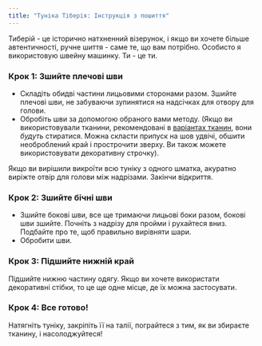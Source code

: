 ```yaml
---
title: "Туніка Тіберія: Інструкція з пошиття"
---
```


<Note>

Тиберій - це історично натхненний візерунок, і якщо ви хочете більше автентичності, ручне шиття - саме те, що вам потрібно. Особисто я використовую швейну машинку. Ти - це ти.

</Note>

### Крок 1: Зшийте плечові шви

- Складіть обидві частини лицьовими сторонами разом. Зшийте плечові шви, не забуваючи зупинятися на надсічках для отвору для голови.
- Обробіть шви за допомогою обраного вами методу. (Якщо ви використовували тканини, рекомендовані в [варіантах тканин](/docs/patterns/tiberius/fabric), вони _будуть_ стиратися. Можна скласти припуск на шов удвічі, обшити необроблений край і прострочити зверху. Ви також можете використовувати декоративну строчку).

<Note>

Якщо ви вирішили викроїти всю туніку з одного шматка, акуратно виріжте отвір для голови між надрізами. Закінчи відкриття.

</Note>

### Крок 2: Зшийте бічні шви

- Зшийте бокові шви, все ще тримаючи лицьові боки разом, бокові шви зшийте. Почніть з надрізу для пройми і рухайтеся вниз. Подбайте про те, щоб правильно вирівняти шари.
- Обробити шви.

### Крок 3: Підшийте нижній край

Підшийте нижню частину одягу. Якщо ви хочете використати декоративні стібки, то це ще одне місце, де їх можна застосувати.

### Крок 4: Все готово!

Натягніть туніку, закріпіть її на талії, пограйтеся з тим, як ви збираєте тканину, і насолоджуйтеся!
